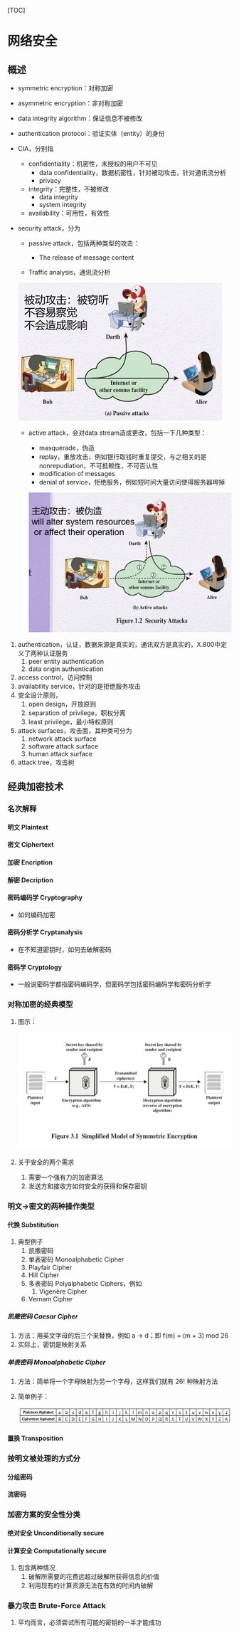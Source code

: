 [TOC]

# 网络安全

## 概述

- symmetric encryption：对称加密

- asymmetric encryption：非对称加密

- data integrity algorithm：保证信息不被修改

- authentication protocol：验证实体（entity）的身份

- CIA，分别指
  - confidentiality：机密性，未授权的用户不可见
    - data confidentiality，数据机密性，针对被动攻击，针对通讯流分析
    - privacy
  - integrity：完整性，不被修改
    - data integrity
    - system integrity
  - availability：可用性，有效性
  
- security attack，分为

  - passive attack，包括两种类型的攻击：

    - The release of message content
  - Traffic analysis，通讯流分析
  
  ![1582674576706](images/1582674576706.png)
  
  - active attack，会对data stream造成更改，包括一下几种类型：
  
    - masquerade，伪造
    - replay，重放攻击，例如银行取钱时重复提交，与之相关的是nonrepudiation，不可抵赖性，不可否认性
    - modification of messages
    - denial of service，拒绝服务，例如短时间大量访问使得服务器垮掉
    
    ![1582674663125](images/1582674663125.png)

1. authentication，认证，数据来源是真实的，通讯双方是真实的，X.800中定义了两种认证服务
   1. peer entity authentication
   2. data origin authentication
2. access control，访问控制
3. availability service，针对的是拒绝服务攻击
4. 安全设计原则，
   1. open design，开放原则
   2. separation of privilege，职权分离
   3. least privilege，最小特权原则
5. attack surfaces，攻击面，其种类可分为
   1. network attack surface
   2. software attack surface
   3. human attack surface
6. attack tree，攻击树



## 经典加密技术

### 名次解释

#### 明文 Plaintext

#### 密文 Ciphertext

#### 加密 Encription

#### 解密 Decription

#### 密码编码学 Cryptography

- 如何编码加密

#### 密码分析学 Cryptanalysis

- 在不知道密钥时，如何去破解密码

#### 密码学 Cryptology

- 一般说密码学都指密码编码学，但密码学包括密码编码学和密码分析学

### 对称加密的经典模型

1. 图示：

   ![1584846022215](images/1584846022215.png)

2. 关于安全的两个需求

   1. 需要一个强有力的加密算法
   2. 发送方和接收方如何安全的获得和保存密钥

### 明文->密文的两种操作类型

#### 代换 Substitution

1. 典型例子
   1. 凯撒密码
   2. 单表密码 Monoalphabetic Cipher
   3. Playfair Cipher
   4. Hill Cipher
   5. 多表密码 Polyalphabetic Ciphers，例如
      1. Vigenère Cipher
   6. Vernam Cipher

##### 凯撒密码 Caesar Cipher

1. 方法：用英文字母的后三个来替换，例如 a -> d；即 f(m) = (m + 3) mod 26
2. 实际上，密钥是映射关系

##### 单表密码 Monoalphabetic Cipher

1. 方法：简单将一个字母映射为另一个字母，这样我们就有 26! 种映射方法

2. 简单例子：

   ![](images/4433929_orig.jpg)

#### 置换 Transposition

### 按明文被处理的方式分

#### 分组密码

#### 流密码

### 加密方案的安全性分类

#### 绝对安全 Unconditionally secure

#### 计算安全 Computationally secure

1. 包含两种情况
   1. 破解所需要的花费远超过破解所获得信息的价值
   2. 利用现有的计算资源无法在有效的时间内破解

### 暴力攻击 Brute-Force Attack

1. 平均而言，必须尝试所有可能的密钥的一半才能成功